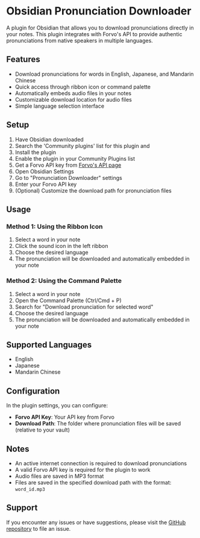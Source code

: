 # Obsidian Pronunciation Downloader

A plugin for Obsidian that allows you to download pronunciations directly in your notes. This plugin integrates with Forvo's API to provide authentic pronunciations from native speakers in multiple languages.

## Features

- Download pronunciations for words in English, Japanese, and Mandarin Chinese
- Quick access through ribbon icon or command palette
- Automatically embeds audio files in your notes
- Customizable download location for audio files
- Simple language selection interface

## Setup

1. Have Obsidian downloaded
2. Search the 'Community plugins' list for this plugin and 
3. Install the plugin
4. Enable the plugin in your Community Plugins list
5. Get a Forvo API key from [Forvo's API page](https://api.forvo.com/)
6. Open Obsidian Settings
7. Go to "Pronunciation Downloader" settings
8. Enter your Forvo API key
9. (Optional) Customize the download path for pronunciation files

## Usage

### Method 1: Using the Ribbon Icon

1. Select a word in your note
2. Click the sound icon in the left ribbon
3. Choose the desired language
4. The pronunciation will be downloaded and automatically embedded in your note

### Method 2: Using the Command Palette

1. Select a word in your note
2. Open the Command Palette (Ctrl/Cmd + P)
3. Search for "Download pronunciation for selected word"
4. Choose the desired language
5. The pronunciation will be downloaded and automatically embedded in your note

## Supported Languages

- English
- Japanese
- Mandarin Chinese

## Configuration

In the plugin settings, you can configure:

- **Forvo API Key**: Your API key from Forvo
- **Download Path**: The folder where pronunciation files will be saved (relative to your vault)

## Notes

- An active internet connection is required to download pronunciations
- A valid Forvo API key is required for the plugin to work
- Audio files are saved in MP3 format
- Files are saved in the specified download path with the format: `word_id.mp3`

## Support

If you encounter any issues or have suggestions, please visit the [GitHub repository](https://github.com/Will413028/obsidian-pronunciation-downloader) to file an issue.
